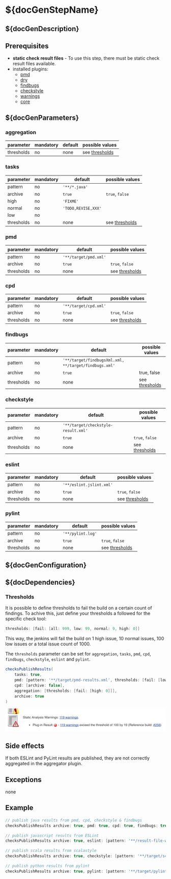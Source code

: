# ${docGenStepName}

## ${docGenDescription}

## Prerequisites

* **static check result files** - To use this step, there must be static check result files available.
* installed plugins:
  * [pmd](https://plugins.jenkins.io/pmd)
  * [dry](https://plugins.jenkins.io/dry)
  * [findbugs](https://plugins.jenkins.io/findbugs)
  * [checkstyle](https://plugins.jenkins.io/checkstyle)
  * [warnings](https://plugins.jenkins.io/warnings)
  * [core](https://plugins.jenkins.io/core)

## ${docGenParameters}

### aggregation

| parameter | mandatory | default | possible values |
| ----------|-----------|---------|-----------------|
| thresholds | no | none | see [thresholds](#thresholds) |

### tasks

| parameter | mandatory | default | possible values |
| ----------|-----------|---------|-----------------|
| pattern | no | `'**/*.java'` |  |
| archive | no | `true` | `true`, `false` |
| high | no | `'FIXME'` |  |
| normal | no | `'TODO,REVISE,XXX'` |  |
| low | no |  |  |
| thresholds | no | none | see [thresholds](#thresholds) |

### pmd

| parameter | mandatory | default | possible values |
| ----------|-----------|---------|-----------------|
| pattern | no | `'**/target/pmd.xml'` |  |
| archive | no | `true` | `true`, `false` |
| thresholds | no | none | see [thresholds](#thresholds) |

### cpd

| parameter | mandatory | default | possible values |
| ----------|-----------|---------|-----------------|
| pattern | no | `'**/target/cpd.xml'` |  |
| archive | no | `true` | `true`, `false` |
| thresholds | no | none | see [thresholds](#thresholds) |

### findbugs

| parameter | mandatory | default | possible values |
| ----------|-----------|---------|-----------------|
| pattern | no | `'**/target/findbugsXml.xml, **/target/findbugs.xml'` |  |
| archive | no | `true` | true, false |
| thresholds | no | none | see [thresholds](#thresholds) |

### checkstyle

| parameter | mandatory | default | possible values |
| ----------|-----------|---------|-----------------|
| pattern | no | `'**/target/checkstyle-result.xml'` |  |
| archive | no | `true` | `true`, `false` |
| thresholds | no | none | see [thresholds](#thresholds) |

### eslint

| parameter | mandatory | default | possible values |
| ----------|-----------|---------|-----------------|
| pattern | no | `'**/eslint.jslint.xml'` |  |
| archive | no | `true` | `true`, `false` |
| thresholds | no | none | see [thresholds](#thresholds) |

### pylint

| parameter | mandatory | default | possible values |
| ----------|-----------|---------|-----------------|
| pattern | no | `'**/pylint.log'` |  |
| archive | no | `true` | `true`, `false` |
| thresholds | no | none | see [thresholds](#thresholds) |

## ${docGenConfiguration}

## ${docDependencies}

### Thresholds

It is possible to define thresholds to fail the build on a certain count of findings. To achive this, just define your thresholds a followed for the specific check tool:

```groovy
thresholds: [fail: [all: 999, low: 99, normal: 9, high: 0]]
```

This way, the jenkins will fail the build on 1 high issue, 10 normal issues, 100 low issues or a total issue count of 1000.

The `thresholds` parameter can be set for `aggregation`, `tasks`, `pmd`, `cpd`, `findbugs`, `checkstyle`, `eslint` and `pylint`.

```groovy
checksPublishResults(
    tasks: true,
    pmd: [pattern: '**/target/pmd-results.xml', thresholds: [fail: [low: 100]]],
    cpd: [archive: false],
    aggregation: [thresholds: [fail: [high: 0]]],
    archive: true
)
```

![StaticChecks Thresholds](../images/StaticChecks_Threshold.png)

## Side effects

If both ESLint and PyLint results are published, they are not correctly aggregated in the aggregator plugin.

## Exceptions

none

## Example

```groovy
// publish java results from pmd, cpd, checkstyle & findbugs
checksPublishResults archive: true, pmd: true, cpd: true, findbugs: true, checkstyle: true, aggregation: [thresholds: [fail: [high: 0]]]
```

```groovy
// publish javascript results from ESLint
checksPublishResults archive: true, eslint: [pattern: '**/result-file-with-fancy-name.xml'], aggregation: [thresholds: [fail: [high: 0, normal: 10]]]
```

```groovy
// publish scala results from scalastyle
checksPublishResults archive: true, checkstyle: [pattern: '**/target/scalastyle-result.xml']
```

```groovy
// publish python results from pylint
checksPublishResults archive: true, pylint: [pattern: '**/target/pylint.log']
```
